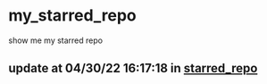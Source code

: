 # my_starred_repo
show me my starred repo

update at 04/30/22 16:17:18 in [starred_repo](./index.html)
---

